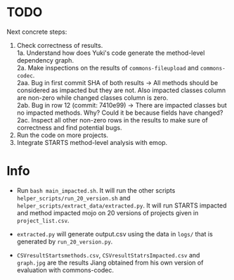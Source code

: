 # TODO
Next concrete steps:
1. Check correctness of results.  
    1a. Understand how does Yuki's code generate the method-level dependency graph.  
    2a. Make inspections on the results of `commons-fileupload` and `commons-codec`.    
        2aa. Bug in first commit SHA of both results -> All methods should be considered as impacted but they are not. Also impacted classes column are non-zero while changed classes column is zero.    
        2ab. Bug in row 12 (commit: 7410e99) -> There are impacted classes but no impacted methods. Why? Could it be because fields have changed?    
        2ac. Inspect all other non-zero rows in the results to make sure of correctness and find potential bugs.    
2. Run the code on more projects.  
3. Integrate STARTS method-level analysis with emop.  


# Info
- Run `bash main_impacted.sh`. It will run the other scripts `helper_scripts/run_20_version.sh` and `helper_scripts/extract_data/extracted.py`. It will run STARTS impacted and method impacted mojo on 20 versions of projects given in `project_list.csv`.

- `extracted.py` will generate output.csv using the data in `logs/` that is generated by `run_20_version.py`.

- `CSVresultStartsmethods.csv`, `CSVresultStatrsImpacted.csv` and `graph.jpg` are the results Jiang obtained from his own version of evaluation with commons-codec.

